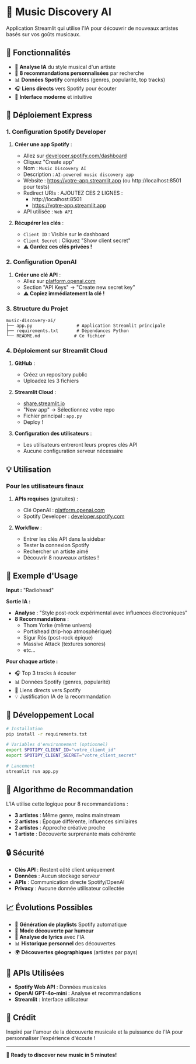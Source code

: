 # 🎵 Music Discovery AI

Application Streamlit qui utilise l'IA pour découvrir de nouveaux artistes basés sur vos goûts musicaux.

## 🎯 Fonctionnalités

- 🤖 **Analyse IA** du style musical d'un artiste
- 🎵 **8 recommandations personnalisées** par recherche
- 📊 **Données Spotify** complètes (genres, popularité, top tracks)
- 🎧 **Liens directs** vers Spotify pour écouter
- 🎨 **Interface moderne** et intuitive

## 🚀 Déploiement Express

### 1. Configuration Spotify Developer

1. **Créer une app Spotify** :
   - Allez sur [developer.spotify.com/dashboard](https://developer.spotify.com/dashboard)
   - Cliquez "Create app"
   - Nom : `Music Discovery AI`
   - Description : `AI-powered music discovery app`
   - Website : https://votre-app.streamlit.app (ou http://localhost:8501 pour tests)
   - Redirect URIs : AJOUTEZ CES 2 LIGNES :
     - http://localhost:8501
     - https://votre-app.streamlit.app
   - API utilisée : `Web API`

2. **Récupérer les clés** :
   - `Client ID` : Visible sur le dashboard
   - `Client Secret` : Cliquez "Show client secret"
   - **⚠️ Gardez ces clés privées !**

### 2. Configuration OpenAI

1. **Créer une clé API** :
   - Allez sur [platform.openai.com](https://platform.openai.com)
   - Section "API Keys" → "Create new secret key"
   - **⚠️ Copiez immédiatement la clé !**

### 3. Structure du Projet

```
music-discovery-ai/
├── app.py                 # Application Streamlit principale
├── requirements.txt       # Dépendances Python
└── README.md             # Ce fichier
```

### 4. Déploiement sur Streamlit Cloud

1. **GitHub** :
   - Créez un repository public
   - Uploadez les 3 fichiers

2. **Streamlit Cloud** :
   - [share.streamlit.io](https://share.streamlit.io)
   - "New app" → Sélectionnez votre repo
   - Fichier principal : `app.py`
   - Deploy !

3. **Configuration des utilisateurs** :
   - Les utilisateurs entreront leurs propres clés API
   - Aucune configuration serveur nécessaire

## 💡 Utilisation

### Pour les utilisateurs finaux

1. **APIs requises** (gratuites) :
   - Clé OpenAI : [platform.openai.com](https://platform.openai.com)
   - Spotify Developer : [developer.spotify.com](https://developer.spotify.com)

2. **Workflow** :
   - Entrer les clés API dans la sidebar
   - Tester la connexion Spotify
   - Rechercher un artiste aimé
   - Découvrir 8 nouveaux artistes !

## 🎨 Exemple d'Usage

**Input :** "Radiohead"

**Sortie IA :**
- **Analyse** : "Style post-rock expérimental avec influences électroniques"
- **8 Recommandations** :
  - Thom Yorke (même univers)
  - Portishead (trip-hop atmosphérique)  
  - Sigur Rós (post-rock épique)
  - Massive Attack (textures sonores)
  - etc...

**Pour chaque artiste :**
- 🎧 Top 3 tracks à écouter
- 📊 Données Spotify (genres, popularité)
- 🔗 Liens directs vers Spotify
- 💡 Justification IA de la recommandation

## 🔧 Développement Local

```bash
# Installation
pip install -r requirements.txt

# Variables d'environnement (optionnel)
export SPOTIPY_CLIENT_ID="votre_client_id"
export SPOTIPY_CLIENT_SECRET="votre_client_secret"

# Lancement
streamlit run app.py
```

## 🎯 Algorithme de Recommandation

L'IA utilise cette logique pour 8 recommandations :

- **3 artistes** : Même genre, moins mainstream
- **2 artistes** : Époque différente, influences similaires
- **2 artistes** : Approche créative proche
- **1 artiste** : Découverte surprenante mais cohérente

## 🔒 Sécurité

- **Clés API** : Restent côté client uniquement
- **Données** : Aucun stockage serveur
- **APIs** : Communication directe Spotify/OpenAI
- **Privacy** : Aucune donnée utilisateur collectée

## 📈 Évolutions Possibles

- 🎵 **Génération de playlists** Spotify automatique
- 📱 **Mode découverte par humeur** 
- 🎤 **Analyse de lyrics** avec l'IA
- 📊 **Historique personnel** des découvertes
- 🌍 **Découvertes géographiques** (artistes par pays)

## 🎵 APIs Utilisées

- **Spotify Web API** : Données musicales
- **OpenAI GPT-4o-mini** : Analyse et recommandations
- **Streamlit** : Interface utilisateur

## 🎤 Crédit

Inspiré par l'amour de la découverte musicale et la puissance de l'IA pour personnaliser l'expérience d'écoute !

---

🚀 **Ready to discover new music in 5 minutes!**